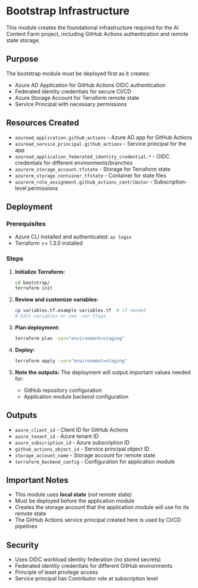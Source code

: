 # Bootstrap Infrastructure

This module creates the foundational infrastructure required for the AI Content Farm project, including GitHub Actions authentication and remote state storage.

## Purpose

The bootstrap module must be deployed first as it creates:
- Azure AD Application for GitHub Actions OIDC authentication
- Federated identity credentials for secure CI/CD
- Azure Storage Account for Terraform remote state
- Service Principal with necessary permissions

## Resources Created

- `azuread_application.github_actions` - Azure AD app for GitHub Actions
- `azuread_service_principal.github_actions` - Service principal for the app
- `azuread_application_federated_identity_credential.*` - OIDC credentials for different environments/branches
- `azurerm_storage_account.tfstate` - Storage for Terraform state
- `azurerm_storage_container.tfstate` - Container for state files
- `azurerm_role_assignment.github_actions_contributor` - Subscription-level permissions

## Deployment

### Prerequisites
- Azure CLI installed and authenticated: `az login`
- Terraform >= 1.3.0 installed

### Steps

1. **Initialize Terraform:**
   ```bash
   cd bootstrap/
   terraform init
   ```

2. **Review and customize variables:**
   ```bash
   cp variables.tf.example variables.tf  # if needed
   # Edit variables or use -var flags
   ```

3. **Plan deployment:**
   ```bash
   terraform plan -var="environment=staging"
   ```

4. **Deploy:**
   ```bash
   terraform apply -var="environment=staging"
   ```

5. **Note the outputs:**
   The deployment will output important values needed for:
   - GitHub repository configuration
   - Application module backend configuration

## Outputs

- `azure_client_id` - Client ID for GitHub Actions
- `azure_tenant_id` - Azure tenant ID
- `azure_subscription_id` - Azure subscription ID
- `github_actions_object_id` - Service principal object ID
- `storage_account_name` - Storage account for remote state
- `terraform_backend_config` - Configuration for application module

## Important Notes

- This module uses **local state** (not remote state)
- Must be deployed before the application module
- Creates the storage account that the application module will use for its remote state
- The GitHub Actions service principal created here is used by CI/CD pipelines

## Security

- Uses OIDC workload identity federation (no stored secrets)
- Federated identity credentials for different GitHub environments
- Principle of least privilege access
- Service principal has Contributor role at subscription level
